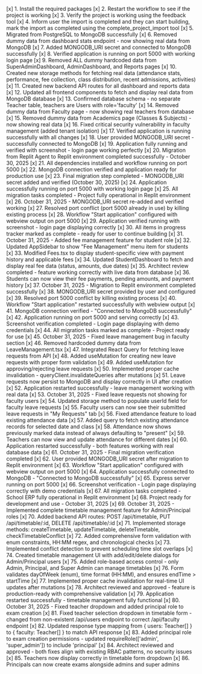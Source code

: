 [x] 1. Install the required packages
[x] 2. Restart the workflow to see if the project is working
[x] 3. Verify the project is working using the feedback tool
[x] 4. Inform user the import is completed and they can start building, mark the import as completed using the complete_project_import tool
[x] 5. Migrated from PostgreSQL to MongoDB successfully
[x] 6. Removed dummy data from dashboard stats endpoint - now showing real data from MongoDB
[x] 7. Added MONGODB_URI secret and connected to MongoDB successfully
[x] 8. Verified application is running on port 5000 with working login page
[x] 9. Removed ALL dummy hardcoded data from SuperAdminDashboard, AdminDashboard, and Reports pages
[x] 10. Created new storage methods for fetching real data (attendance stats, performance, fee collection, class distribution, recent admissions, activities)
[x] 11. Created new backend API routes for all dashboard and reports data
[x] 12. Updated all frontend components to fetch and display real data from MongoDB database
[x] 13. Confirmed database schema - no separate Teacher table, teachers are Users with role='faculty'
[x] 14. Removed dummy data from Faculty page - now showing real teachers from database
[x] 15. Removed dummy data from Academics page (Classes & Subjects) - now showing real data
[x] 16. Fixed critical security vulnerability in faculty management (added tenant isolation)
[x] 17. Verified application is running successfully with all changes
[x] 18. User provided MONGODB_URI secret - successfully connected to MongoDB
[x] 19. Application fully running and verified with screenshot - login page working perfectly
[x] 20. Migration from Replit Agent to Replit environment completed successfully - October 30, 2025
[x] 21. All dependencies installed and workflow running on port 5000
[x] 22. MongoDB connection verified and application ready for production use
[x] 23. Final migration step completed - MONGODB_URI secret added and verified (October 30, 2025)
[x] 24. Application successfully running on port 5000 with working login page
[x] 25. All migration tasks completed - Project fully operational in Replit environment
[x] 26. October 31, 2025 - MONGODB_URI secret re-added and verified working
[x] 27. Resolved port conflict (port 5000 already in use) by killing existing process
[x] 28. Workflow "Start application" configured with webview output on port 5000
[x] 29. Application verified running with screenshot - login page displaying correctly
[x] 30. All items in progress tracker marked as complete - ready for user to continue building
[x] 31. October 31, 2025 - Added fee management feature for student role
[x] 32. Updated AppSidebar to show "Fee Management" menu item for students
[x] 33. Modified Fees.tsx to display student-specific view with payment history and applicable fees
[x] 34. Updated StudentDashboard to fetch and display real fee data (status, amounts, due dates)
[x] 35. Architect review completed - feature working correctly with live data from database
[x] 36. Students can now view their fee payments, pending amounts, and payment history
[x] 37. October 31, 2025 - Migration to Replit environment completed successfully
[x] 38. MONGODB_URI secret provided by user and configured
[x] 39. Resolved port 5000 conflict by killing existing process
[x] 40. Workflow "Start application" restarted successfully with webview output
[x] 41. MongoDB connection verified - "Connected to MongoDB successfully"
[x] 42. Application running on port 5000 and serving correctly
[x] 43. Screenshot verification completed - Login page displaying with demo credentials
[x] 44. All migration tasks marked as complete - Project ready for use
[x] 45. October 31, 2025 - Fixed leave management bug in faculty section
[x] 46. Removed hardcoded dummy data from LeaveManagement.tsx
[x] 47. Integrated React Query for fetching leave requests from API
[x] 48. Added useMutation for creating new leave requests with proper form validation
[x] 49. Added useMutation for approving/rejecting leave requests
[x] 50. Implemented proper cache invalidation - queryClient.invalidateQueries after mutations
[x] 51. Leave requests now persist to MongoDB and display correctly in UI after creation
[x] 52. Application restarted successfully - leave management working with real data
[x] 53. October 31, 2025 - Fixed leave requests not showing for faculty users
[x] 54. Updated storage method to populate userId field for faculty leave requests
[x] 55. Faculty users can now see their submitted leave requests in "My Requests" tab
[x] 56. Fixed attendance feature to load existing attendance data
[x] 57. Added query to fetch existing attendance records for selected date and class
[x] 58. Attendance now shows previously marked data instead of always defaulting to "present"
[x] 59. Teachers can now view and update attendance for different dates
[x] 60. Application restarted successfully - both features working with real database data
[x] 61. October 31, 2025 - Final migration verification completed
[x] 62. User provided MONGODB_URI secret after migration to Replit environment
[x] 63. Workflow "Start application" configured with webview output on port 5000
[x] 64. Application successfully connected to MongoDB - "Connected to MongoDB successfully"
[x] 65. Express server running on port 5000
[x] 66. Screenshot verification - Login page displaying correctly with demo credentials
[x] 67. All migration tasks completed - School ERP fully operational in Replit environment
[x] 68. Project ready for development and use - October 31, 2025
[x] 69. October 31, 2025 - Implemented complete timetable management feature for Admin/Principal roles
[x] 70. Added backend API routes: POST /api/timetable, PUT /api/timetable/:id, DELETE /api/timetable/:id
[x] 71. Implemented storage methods: createTimetable, updateTimetable, deleteTimetable, checkTimetableConflict
[x] 72. Added comprehensive form validation with enum constraints, HH:MM regex, and chronological checks
[x] 73. Implemented conflict detection to prevent scheduling time slot overlaps
[x] 74. Created timetable management UI with add/edit/delete dialogs for Admin/Principal users
[x] 75. Added role-based access control - only Admin, Principal, and Super Admin can manage timetables
[x] 76. Form validates dayOfWeek (enum), time format (HH:MM), and ensures endTime > startTime
[x] 77. Implemented proper cache invalidation for real-time UI updates after mutations
[x] 78. Architect reviewed and approved - feature is production-ready with comprehensive validation
[x] 79. Application restarted successfully - timetable management fully functional
[x] 80. October 31, 2025 - Fixed teacher dropdown and added principal role to exam creation
[x] 81. Fixed teacher selection dropdown in timetable form - changed from non-existent /api/users endpoint to correct /api/faculty endpoint
[x] 82. Updated response type mapping from { users: Teacher[] } to { faculty: Teacher[] } to match API response
[x] 83. Added principal role to exam creation permissions - updated requireRole(['admin', 'super_admin']) to include 'principal'
[x] 84. Architect reviewed and approved - both fixes align with existing RBAC patterns, no security issues
[x] 85. Teachers now display correctly in timetable form dropdown
[x] 86. Principals can now create exams alongside admins and super admins